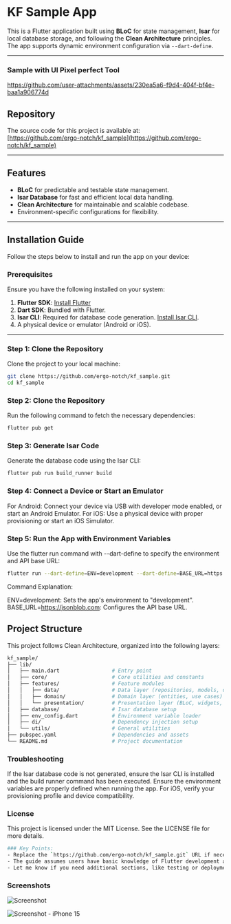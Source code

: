 # KF Sample App

This is a Flutter application built using **BLoC** for state management, **Isar** for local database storage, and following the **Clean Architecture** principles. The app supports dynamic environment configuration via `--dart-define`.

---

### Sample with UI Pixel perfect Tool

https://github.com/user-attachments/assets/230ea5a6-f9d4-404f-bf4e-baa1a906774d

## Repository

The source code for this project is available at:  
[https://github.com/ergo-notch/kf_sample](https://github.com/ergo-notch/kf_sample)

---

## Features

- **BLoC** for predictable and testable state management.
- **Isar Database** for fast and efficient local data handling.
- **Clean Architecture** for maintainable and scalable codebase.
- Environment-specific configurations for flexibility.

---

## Installation Guide

Follow the steps below to install and run the app on your device:

### Prerequisites

Ensure you have the following installed on your system:

1. **Flutter SDK**: [Install Flutter](https://flutter.dev/docs/get-started/install)
2. **Dart SDK**: Bundled with Flutter.
3. **Isar CLI**: Required for database code generation. [Install Isar CLI](https://isar.dev/cli/).
4. A physical device or emulator (Android or iOS).

---

### Step 1: Clone the Repository

Clone the project to your local machine:

```bash
git clone https://github.com/ergo-notch/kf_sample.git
cd kf_sample
```

### Step 2: Clone the Repository

Run the following command to fetch the necessary dependencies:

```bash
flutter pub get
```

### Step 3: Generate Isar Code

Generate the database code using the Isar CLI:

```bash
flutter pub run build_runner build
```

### Step 4: Connect a Device or Start an Emulator

For Android: Connect your device via USB with developer mode enabled, or start an Android Emulator.
For iOS: Use a physical device with proper provisioning or start an iOS Simulator.

### Step 5: Run the App with Environment Variables

Use the flutter run command with --dart-define to specify the environment and API base URL:

```bash
flutter run --dart-define=ENV=development --dart-define=BASE_URL=https://jsonblob.com
```

Command Explanation:

ENV=development: Sets the app's environment to "development".
BASE_URL=https://jsonblob.com: Configures the API base URL.

## Project Structure

This project follows Clean Architecture, organized into the following layers:

```bash
kf_sample/
├── lib/
│   ├── main.dart                 # Entry point
│   ├── core/                     # Core utilities and constants
│   ├── features/                 # Feature modules
│   │   ├── data/                 # Data layer (repositories, models, data sources)
│   │   ├── domain/               # Domain layer (entities, use cases)
│   │   └── presentation/         # Presentation layer (BLoC, widgets, screens)
│   ├── database/                 # Isar database setup
│   ├── env_config.dart           # Environment variable loader
│   ├── di/                       # Dependency injection setup
│   └── utils/                    # General utilities
├── pubspec.yaml                  # Dependencies and assets
└── README.md                     # Project documentation
```

### Troubleshooting

If the Isar database code is not generated, ensure the Isar CLI is installed and the build runner command has been executed.
Ensure the environment variables are properly defined when running the app.
For iOS, verify your provisioning profile and device compatibility.

### License

This project is licensed under the MIT License. See the LICENSE file for more details.

```bash
### Key Points:
- Replace the `https://github.com/ergo-notch/kf_sample.git` URL if necessary.
- The guide assumes users have basic knowledge of Flutter development and device setup.
- Let me know if you need additional sections, like testing or deployment instructions!
```

### Screenshots

![Screenshot](https://github.com/user-attachments/assets/22196387-1894-4146-b2df-cc94dc8813e6)

![Screenshot - iPhone 15 ](https://github.com/user-attachments/assets/71ce9384-f879-4e42-855e-958b973ccae5)

